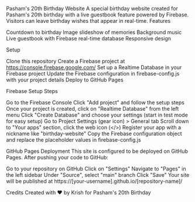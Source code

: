Pasham's 20th Birthday Website
A special birthday website created for Pasham's 20th birthday with a live guestbook feature powered by Firebase. Visitors can leave birthday wishes that appear in real-time.
Features

Countdown to birthday
Image slideshow of memories
Background music
Live guestbook with Firebase real-time database
Responsive design

Setup

Clone this repository
Create a Firebase project at https://console.firebase.google.com/
Set up a Realtime Database in your Firebase project
Update the Firebase configuration in firebase-config.js with your project details
Deploy to GitHub Pages

Firebase Setup Steps

Go to the Firebase Console
Click "Add project" and follow the setup steps
Once your project is created, click on "Realtime Database" from the left menu
Click "Create Database" and choose your settings (start in test mode for easy setup)
Go to Project Settings (gear icon) > General tab
Scroll down to "Your apps" section, click the web icon (</>)
Register your app with a nickname like "birthday-website"
Copy the Firebase configuration object and replace the placeholder values in firebase-config.js

GitHub Pages Deployment
This site is configured to be deployed on GitHub Pages. After pushing your code to GitHub:

Go to your repository on GitHub
Click on "Settings"
Navigate to "Pages" in the left sidebar
Under "Source", select "main" branch
Click "Save"
Your site will be published at https://[your-username].github.io/[repository-name]/

Credits
Created with ❤️ by Krish for Pasham's 20th Birthday
